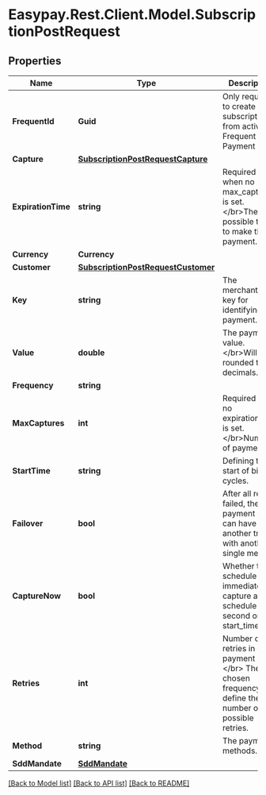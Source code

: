 # Easypay.Rest.Client.Model.SubscriptionPostRequest

## Properties

Name | Type | Description | Notes
------------ | ------------- | ------------- | -------------
**FrequentId** | **Guid** | Only required to create a subscription from active Frequent Payment | [optional] 
**Capture** | [**SubscriptionPostRequestCapture**](SubscriptionPostRequestCapture.md) |  | [optional] 
**ExpirationTime** | **string** | Required only when no max_captures is set.&lt;/br&gt;The last possible time to make the payment. | [optional] 
**Currency** | **Currency** |  | [optional] 
**Customer** | [**SubscriptionPostRequestCustomer**](SubscriptionPostRequestCustomer.md) |  | [optional] 
**Key** | **string** | The merchant&#39;s key for identifying the payment. | [optional] 
**Value** | **double** | The payment value.&lt;/br&gt;Will be rounded to 2 decimals. | 
**Frequency** | **string** |  | 
**MaxCaptures** | **int** | Required when no expiration_time is set.&lt;/br&gt;Number of payments. | [optional] 
**StartTime** | **string** | Defining the start of billing cycles. | 
**Failover** | **bool** | After all retries failed, the payment cycle can have another try with another single method. | [optional] [default to false]
**CaptureNow** | **bool** | Whether to schedule an immediate capture and schedule the second one for start_time. | [optional] [default to false]
**Retries** | **int** | Number of retries in each payment cycle.&lt;/br&gt; The chosen frequency will define the max number of possible retries. | [optional] [default to 0]
**Method** | **string** | The payment methods. | 
**SddMandate** | [**SddMandate**](SddMandate.md) |  | [optional] 

[[Back to Model list]](../README.md#documentation-for-models) [[Back to API list]](../README.md#documentation-for-api-endpoints) [[Back to README]](../README.md)

